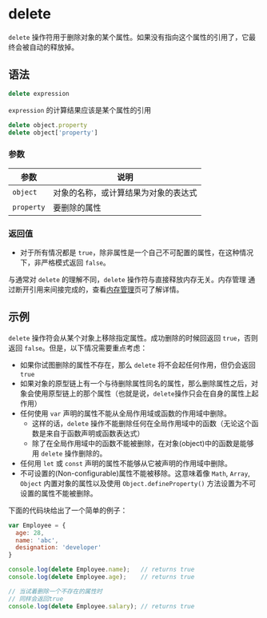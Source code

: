 # delete

`delete` 操作符用于删除对象的某个属性。如果没有指向这个属性的引用了，它最终会被自动的释放掉。

## 语法

```javascript
delete expression
```

`expression` 的计算结果应该是某个属性的引用

```javascript
delete object.property 
delete object['property']
```

### 参数

| 参数       | 说明                                 |
| ---------- | ------------------------------------ |
| `object`   | 对象的名称，或计算结果为对象的表达式 |
| `property` | 要删除的属性                         |

### 返回值

 - 对于所有情况都是 `true`，除非属性是一个自己不可配置的属性，在这种情况下，非严格模式返回 `false`。


与通常对 `delete` 的理解不同，`delete` 操作符与直接释放内存无关。内存管理 通过断开引用来间接完成的，查看[内存管理][1]页可了解详情。

## 示例

`delete` 操作符会从某个对象上移除指定属性。成功删除的时候回返回 `true`，否则返回 `false`。但是，以下情况需要重点考虑：

 - 如果你试图删除的属性不存在，那么 `delete` 将不会起任何作用，但仍会返回 `true`
 - 如果对象的原型链上有一个与待删除属性同名的属性，那么删除属性之后，对象会使用原型链上的那个属性（也就是说，`delete`操作只会在自身的属性上起作用）
 - 任何使用 `var` 声明的属性不能从全局作用域或函数的作用域中删除。
    - 这样的话，`delete` 操作不能删除任何在全局作用域中的函数（无论这个函数是来自于函数声明或函数表达式）
    - 除了在全局作用域中的函数不能被删除，在对象(object)中的函数是能够用 `delete` 操作删除的。
 - 任何用 `let` 或 `const` 声明的属性不能够从它被声明的作用域中删除。
 - 不可设置的(Non-configurable)属性不能被移除。这意味着像 `Math`, `Array`, `Object` 内置对象的属性以及使用 `Object.defineProperty()` 方法设置为不可设置的属性不能被删除。


下面的代码块给出了一个简单的例子：

```javascript
var Employee = {
  age: 28,
  name: 'abc',
  designation: 'developer'
}

console.log(delete Employee.name);   // returns true
console.log(delete Employee.age);    // returns true

// 当试着删除一个不存在的属性时
// 同样会返回true
console.log(delete Employee.salary); // returns true
```


[1]: https://developer.mozilla.org/zh-CN/docs/Web/JavaScript/Memory_Management